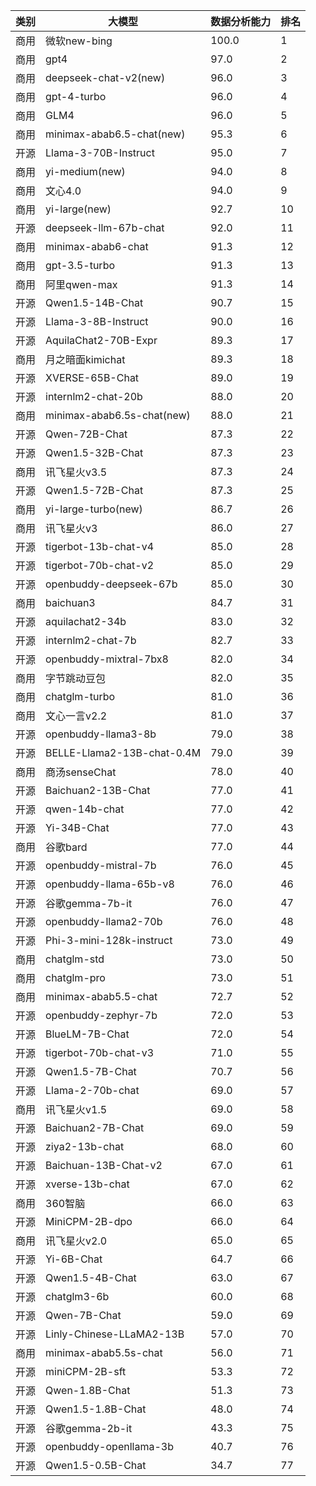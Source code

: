 
| 类别 | 大模型                         | 数据分析能力 | 排名 |
|-----|------------------------------|---------|----|
|商用|微软new-bing|100.0|1|
|商用|gpt4|97.0|2|
|商用|deepseek-chat-v2(new)|96.0|3|
|商用|gpt-4-turbo|96.0|4|
|商用|GLM4|96.0|5|
|商用|minimax-abab6.5-chat(new)|95.3|6|
|开源|Llama-3-70B-Instruct|95.0|7|
|商用|yi-medium(new)|94.0|8|
|商用|文心4.0|94.0|9|
|商用|yi-large(new)|92.7|10|
|开源|deepseek-llm-67b-chat|92.0|11|
|商用|minimax-abab6-chat|91.3|12|
|商用|gpt-3.5-turbo|91.3|13|
|商用|阿里qwen-max|91.3|14|
|开源|Qwen1.5-14B-Chat|90.7|15|
|开源|Llama-3-8B-Instruct|90.0|16|
|开源|AquilaChat2-70B-Expr|89.3|17|
|商用|月之暗面kimichat|89.3|18|
|开源|XVERSE-65B-Chat|89.0|19|
|开源|internlm2-chat-20b|88.0|20|
|商用|minimax-abab6.5s-chat(new)|88.0|21|
|开源|Qwen-72B-Chat|87.3|22|
|开源|Qwen1.5-32B-Chat|87.3|23|
|商用|讯飞星火v3.5|87.3|24|
|开源|Qwen1.5-72B-Chat|87.3|25|
|商用|yi-large-turbo(new)|86.7|26|
|商用|讯飞星火v3|86.0|27|
|开源|tigerbot-13b-chat-v4|85.0|28|
|开源|tigerbot-70b-chat-v2|85.0|29|
|开源|openbuddy-deepseek-67b|85.0|30|
|商用|baichuan3|84.7|31|
|开源|aquilachat2-34b|83.0|32|
|开源|internlm2-chat-7b|82.7|33|
|开源|openbuddy-mixtral-7bx8|82.0|34|
|商用|字节跳动豆包|82.0|35|
|商用|chatglm-turbo|81.0|36|
|商用|文心一言v2.2|81.0|37|
|开源|openbuddy-llama3-8b|79.0|38|
|开源|BELLE-Llama2-13B-chat-0.4M|79.0|39|
|商用|商汤senseChat|78.0|40|
|开源|Baichuan2-13B-Chat|77.0|41|
|开源|qwen-14b-chat|77.0|42|
|开源|Yi-34B-Chat|77.0|43|
|商用|谷歌bard|77.0|44|
|开源|openbuddy-mistral-7b|76.0|45|
|开源|openbuddy-llama-65b-v8|76.0|46|
|开源|谷歌gemma-7b-it|76.0|47|
|开源|openbuddy-llama2-70b|76.0|48|
|开源|Phi-3-mini-128k-instruct|73.0|49|
|商用|chatglm-std|73.0|50|
|商用|chatglm-pro|73.0|51|
|商用|minimax-abab5.5-chat|72.7|52|
|开源|openbuddy-zephyr-7b|72.0|53|
|开源|BlueLM-7B-Chat|72.0|54|
|开源|tigerbot-70b-chat-v3|71.0|55|
|开源|Qwen1.5-7B-Chat|70.7|56|
|开源|Llama-2-70b-chat|69.0|57|
|商用|讯飞星火v1.5|69.0|58|
|开源|Baichuan2-7B-Chat|69.0|59|
|开源|ziya2-13b-chat|68.0|60|
|开源|Baichuan-13B-Chat-v2|67.0|61|
|开源|xverse-13b-chat|67.0|62|
|商用|360智脑|66.0|63|
|开源|MiniCPM-2B-dpo|66.0|64|
|商用|讯飞星火v2.0|65.0|65|
|开源|Yi-6B-Chat|64.7|66|
|开源|Qwen1.5-4B-Chat|63.0|67|
|开源|chatglm3-6b|60.0|68|
|开源|Qwen-7B-Chat|59.0|69|
|开源|Linly-Chinese-LLaMA2-13B|57.0|70|
|商用|minimax-abab5.5s-chat|56.0|71|
|开源|miniCPM-2B-sft|53.3|72|
|开源|Qwen-1.8B-Chat|51.3|73|
|开源|Qwen1.5-1.8B-Chat|48.0|74|
|开源|谷歌gemma-2b-it|43.3|75|
|开源|openbuddy-openllama-3b|40.7|76|
|开源|Qwen1.5-0.5B-Chat|34.7|77|

